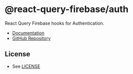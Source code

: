# @react-query-firebase/auth

React Query Firebase hooks for Authentication.

- [Documentation](https://react-query-firebase.invertase.dev/auth)
- [GitHub Repository](https://github.com/invertase/react-query-firebase)

## License

- See [LICENSE](/LICENSE)